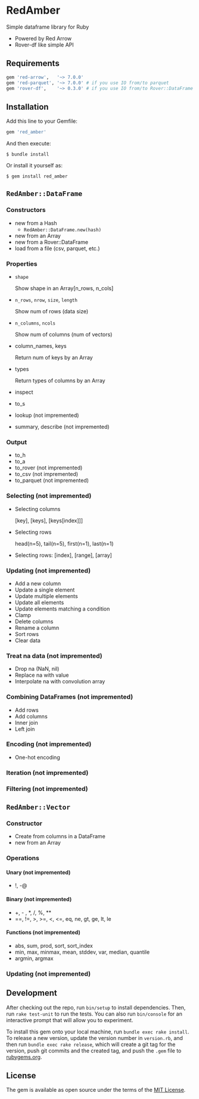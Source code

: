 # RedAmber

Simple dataframe library for Ruby

- Powered by Red Arrow
- Rover-df like simple API

## Requirements

```ruby
gem 'red-arrow',   '~> 7.0.0'
gem 'red-parquet', '~> 7.0.0' # if you use IO from/to parquet
gem 'rover-df',    '~> 0.3.0' # if you use IO from/to Rover::DataFrame
```

## Installation

Add this line to your Gemfile:

```ruby
gem 'red_amber'
```

And then execute:

    $ bundle install

Or install it yourself as:

    $ gem install red_amber

## `RedAmber::DataFrame`

### Constructors
- new from a Hash
  - `RedAmber::DataFrame.new(hash)`
- new from an Array
- new from a Rover::DataFrame
- load from a file (csv, parquet, etc.)

### Properties
- `shape`
 
  Show shape in an Array[n_rows, n_cols]
 
- `n_rows`, `nrow`, `size`, `length`
  
  Show num of rows (data size)
 
- `n_columns`, `ncols`
  
  Show num of columns (num of vectors)
 
- column_names, keys
  
  Return num of keys by an Array
 
- types
  
  Return types of columns by an Array
 
- inspect

- to_s

- lookup (not impremented)

- summary, describe (not impremented)

### Output
- to_h
- to_a
- to_rover (not impremented)
- to_csv (not impremented)
- to_parquet (not impremented)

### Selecting (not impremented)
- Selecting columns

  [key], [keys], [keys[index]]]

- Selecting rows

  head(n=5), tail(n=5), first(n=1), last(n=1)

- Selecting rows: [index], [range], [array]

### Updating (not impremented)
- Add a new column
- Update a single element
- Update multiple elements
- Update all elements
- Update elements matching a condition
- Clamp
- Delete columns
- Rename a column
- Sort rows
- Clear data

### Treat na data (not impremented)
- Drop na (NaN, nil)
- Replace na with value
- Interpolate na with convolution array

### Combining DataFrames (not impremented)
- Add rows
- Add columns
- Inner join
- Left join

### Encoding (not impremented)
- One-hot encoding

### Iteration (not impremented)

### Filtering (not impremented)


## `RedAmber::Vector`
### Constructor
- Create from columns in a DataFrame
- new from an Array

### Operations
#### Unary (not impremented)
- !, -@

#### Binary (not impremented)
- +, - , *, /, %, **
- ==, !=, >, >=, <, <=, eq, ne, gt, ge, lt, le

#### Functions (not impremented)
- abs, sum, prod, sort, sort_index
- min, max, minmax, mean, stddev, var, median, quantile
- argmin, argmax

### Updating (not impremented)


## Development

After checking out the repo, run `bin/setup` to install dependencies. Then, run `rake test-unit` to run the tests. You can also run `bin/console` for an interactive prompt that will allow you to experiment.

To install this gem onto your local machine, run `bundle exec rake install`. To release a new version, update the version number in `version.rb`, and then run `bundle exec rake release`, which will create a git tag for the version, push git commits and the created tag, and push the `.gem` file to [rubygems.org](https://rubygems.org).

## License

The gem is available as open source under the terms of the [MIT License](https://opensource.org/licenses/MIT).
